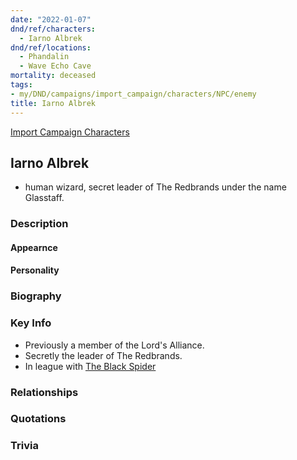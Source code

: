 ```yaml
---
date: "2022-01-07"
dnd/ref/characters:
  - Iarno Albrek
dnd/ref/locations:
  - Phandalin
  - Wave Echo Cave
mortality: deceased
tags:
- my/DND/campaigns/import_campaign/characters/NPC/enemy
title: Iarno Albrek
---
```


[Import Campaign Characters](/dnd/characters/)

## Iarno Albrek

- human wizard, secret leader of The Redbrands under the name Glasstaff.

### Description

#### Appearnce

#### Personality

### Biography

### Key Info

- Previously a member of the Lord's Alliance.
- Secretly the leader of The Redbrands.
- In league with [The Black Spider](/dnd/npcs/nezznar-the-black-spider)

### Relationships

### Quotations

### Trivia
